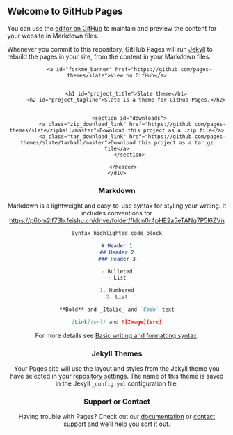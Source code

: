 ## Welcome to GitHub Pages

You can use the [editor on GitHub](https://github.com/ai-pjlab/ai-pjlab.github.io/edit/main/index.md) to maintain and preview the content for your website in Markdown files.

Whenever you commit to this repository, GitHub Pages will run [Jekyll](https://jekyllrb.com/) to rebuild the pages in your site, from the content in your Markdown files.
<div id="header_wrap" class="outer">
        <header class="inner">
          
            <a id="forkme_banner" href="https://github.com/pages-themes/slate">View on GitHub</a>
          

          <h1 id="project_title">Slate theme</h1>
          <h2 id="project_tagline">Slate is a theme for GitHub Pages.</h2>

          
            <section id="downloads">
              <a class="zip_download_link" href="https://github.com/pages-themes/slate/zipball/master">Download this project as a .zip file</a>
              <a class="tar_download_link" href="https://github.com/pages-themes/slate/tarball/master">Download this project as a tar.gz file</a>
            </section>
          
        </header>
    </div>
### Markdown

Markdown is a lightweight and easy-to-use syntax for styling your writing. It includes conventions for
https://p6bm2if73b.feishu.cn/drive/folder/fldcn0r4pHE2a5eTANq7P5l6ZVn

```markdown
Syntax highlighted code block

# Header 1
## Header 2
### Header 3

- Bulleted
- List

1. Numbered
2. List

**Bold** and _Italic_ and `Code` text

[Link](url) and ![Image](src)
```

For more details see [Basic writing and formatting syntax](https://docs.github.com/en/github/writing-on-github/getting-started-with-writing-and-formatting-on-github/basic-writing-and-formatting-syntax).

### Jekyll Themes

Your Pages site will use the layout and styles from the Jekyll theme you have selected in your [repository settings](https://github.com/ai-pjlab/ai-pjlab.github.io/settings/pages). The name of this theme is saved in the Jekyll `_config.yml` configuration file.

### Support or Contact

Having trouble with Pages? Check out our [documentation](https://docs.github.com/categories/github-pages-basics/) or [contact support](https://support.github.com/contact) and we’ll help you sort it out.
